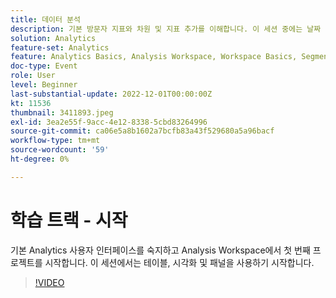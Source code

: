```yaml
---
title: 데이터 분석
description: 기본 방문자 지표와 차원 및 지표 추가를 이해합니다. 이 세션 중에는 날짜 범위 사용, 비교 및 세그먼트 적용을 시작합니다.
solution: Analytics
feature-set: Analytics
feature: Analytics Basics, Analysis Workspace, Workspace Basics, Segmentation, Metrics
doc-type: Event
role: User
level: Beginner
last-substantial-update: 2022-12-01T00:00:00Z
kt: 11536
thumbnail: 3411893.jpeg
exl-id: 3ea2e55f-9acc-4e12-8338-5cbd83264996
source-git-commit: ca06e5a8b1602a7bcfb83a43f529680a5a96bacf
workflow-type: tm+mt
source-wordcount: '59'
ht-degree: 0%

---
```


# 학습 트랙 - 시작

기본 Analytics 사용자 인터페이스를 숙지하고 Analysis Workspace에서 첫 번째 프로젝트를 시작합니다. 이 세션에서는 테이블, 시각화 및 패널을 사용하기 시작합니다.

>[!VIDEO](https://video.tv.adobe.com/v/3411893/?quality=12&learn=on)
